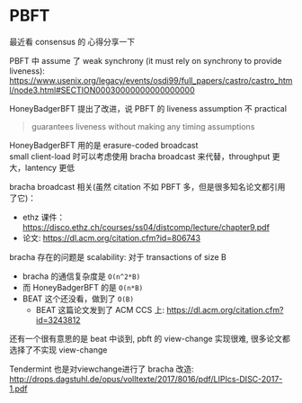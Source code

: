 # PBFT

最近看 consensus 的 心得分享一下

PBFT 中 assume 了 weak synchrony (it must rely on synchrony to provide liveness):<br>
https://www.usenix.org/legacy/events/osdi99/full_papers/castro/castro_html/node3.html#SECTION00030000000000000000

HoneyBadgerBFT 提出了改进，说 PBFT 的 liveness assumption 不 practical
>guarantees liveness without making any timing assumptions

HoneyBadgerBFT 用的是 erasure-coded broadcast<br>
small client-load 时可以考虑使用 bracha broadcast 来代替，throughput 更大，lantency 更低

bracha broadcast 相关(虽然 citation 不如 PBFT 多，但是很多知名论文都引用了它)：

+ ethz 课件：https://disco.ethz.ch/courses/ss04/distcomp/lecture/chapter9.pdf
+ 论文: https://dl.acm.org/citation.cfm?id=806743


bracha 存在的问题是 scalability: 对于 transactions of size B

+ bracha 的通信复杂度是 `O(n^2*B)`
+ 而 HoneyBadgerBFT 的是 `O(n*B)`
+ BEAT 这个还没看，做到了 `O(B)`
    * BEAT 这篇论文发到了 ACM CCS 上: https://dl.acm.org/citation.cfm?id=3243812

还有一个很有意思的是 beat 中谈到, pbft 的 view-change 实现很难, 很多论文都选择了不实现 view-change 

Tendermint 也是对viewchange进行了 bracha 改造: <br>
http://drops.dagstuhl.de/opus/volltexte/2017/8016/pdf/LIPIcs-DISC-2017-1.pdf